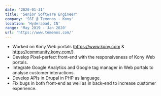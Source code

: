 ```yaml
---
date: '2020-01-31'
title: 'Senior Software Engineer'
company: 'SSE @ Temenos - Kony'
location: 'Hyderabad, IN'
range: 'May 2019 - Jan 2020'
url: 'https://www.temenos.com/'
---
```


- Worked on Kony Web portals (https://www.kony.com & https://community.kony.com/).
- Develop Pixel-perfect front-end with the responsiveness of Kony Web portals.
- Integrate Google Analytics and Google tag manager in Web portals to analyse customer interactions.
- Develop APIs in Drupal in PHP as language.
- Fix bugs in both front-end as well as in back-end to increase customer experience.
